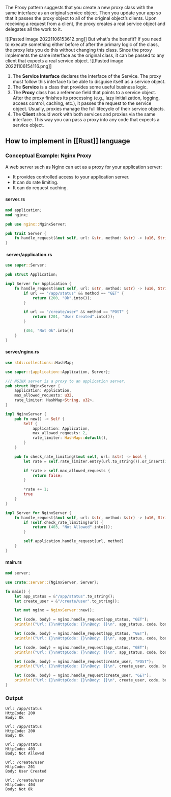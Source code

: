 The Proxy pattern suggests that you create a new proxy class with the same interface as an original service object. Then you update your app so that it passes the proxy object to all of the
original object’s clients. Upon receiving a request from a client, the proxy creates a real service object and delegates all the work to it.

![[Pasted image 20221106153612.png]]
But what's the benefit? If you need to execute something either before of after the primary logic of the class, the proxy lets you do this without changing this class. Since the proxy implements the same interface as the original class, it can be passed to any client that expects a real service object. 
![[Pasted image 20221106154116.png]]

1. The **Service Interface** declares the interface of the Service. The proxy must follow this interface to be able to disguise itself as a service object.
2. The **Service** is a class that provides some useful business logic.
3. The **Proxy** class has a reference field that points to a service object. After the proxy finishes its processing (e.g., lazy initialization, logging, access control, caching, etc.), it passes the request to the service object. Usually, proxies manage the full lifecycle of their service objects.
4. The **Client** should work with both services and proxies via the same interface. This way you can pass a proxy into any code that expects a service object.

## How to implement in [[Rust]] language

### Conceptual Example: Nginx Proxy

A web server such as Nginx can act as a proxy for your application server:

-   It provides controlled access to your application server.
-   It can do rate limiting.
-   It can do request caching.


#### **server.rs**
```rust
mod application;
mod nginx;

pub use nginx::NginxServer;

pub trait Server {
    fn handle_request(&mut self, url: &str, method: &str) -> (u16, String);
}
```

####  **server/application.rs**
```rust
use super::Server;

pub struct Application;

impl Server for Application {
    fn handle_request(&mut self, url: &str, method: &str) -> (u16, String) {
        if url == "/app/status" && method == "GET" {
            return (200, "Ok".into());
        }

        if url == "/create/user" && method == "POST" {
            return (201, "User Created".into());
        }

        (404, "Not Ok".into())
    }
}
```

#### **server/nginx.rs**
```rust
use std::collections::HashMap;

use super::{application::Application, Server};

/// NGINX server is a proxy to an application server.
pub struct NginxServer {
    application: Application,
    max_allowed_requests: u32,
    rate_limiter: HashMap<String, u32>,
}

impl NginxServer {
    pub fn new() -> Self {
        Self {
            application: Application,
            max_allowed_requests: 2,
            rate_limiter: HashMap::default(),
        }
    }

    pub fn check_rate_limiting(&mut self, url: &str) -> bool {
        let rate = self.rate_limiter.entry(url.to_string()).or_insert(1);

        if *rate > self.max_allowed_requests {
            return false;
        }

        *rate += 1;
        true
    }
}

impl Server for NginxServer {
    fn handle_request(&mut self, url: &str, method: &str) -> (u16, String) {
        if !self.check_rate_limiting(url) {
            return (403, "Not Allowed".into());
        }

        self.application.handle_request(url, method)
    }
}
```

#### **main.rs**
```rust
mod server;

use crate::server::{NginxServer, Server};

fn main() {
    let app_status = &"/app/status".to_string();
    let create_user = &"/create/user".to_string();

    let mut nginx = NginxServer::new();

    let (code, body) = nginx.handle_request(app_status, "GET");
    println!("Url: {}\nHttpCode: {}\nBody: {}\n", app_status, code, body);

    let (code, body) = nginx.handle_request(app_status, "GET");
    println!("Url: {}\nHttpCode: {}\nBody: {}\n", app_status, code, body);

    let (code, body) = nginx.handle_request(app_status, "GET");
    println!("Url: {}\nHttpCode: {}\nBody: {}\n", app_status, code, body);

    let (code, body) = nginx.handle_request(create_user, "POST");
    println!("Url: {}\nHttpCode: {}\nBody: {}\n", create_user, code, body);

    let (code, body) = nginx.handle_request(create_user, "GET");
    println!("Url: {}\nHttpCode: {}\nBody: {}\n", create_user, code, body);
}
```

### Output
```
Url: /app/status
HttpCode: 200
Body: Ok

Url: /app/status
HttpCode: 200
Body: Ok

Url: /app/status
HttpCode: 403
Body: Not Allowed

Url: /create/user
HttpCode: 201
Body: User Created

Url: /create/user
HttpCode: 404
Body: Not Ok
```

